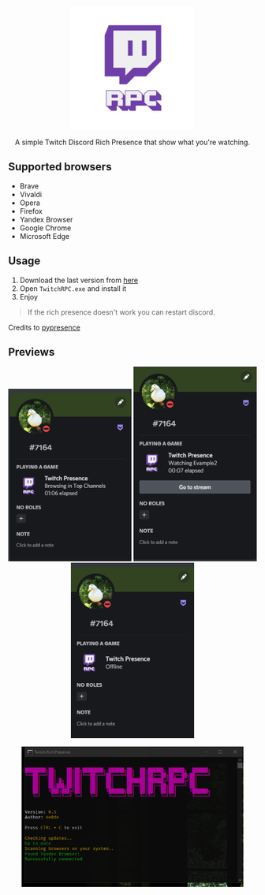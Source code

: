 
<p align="center">
<img src="https://github.com/manucabral/TwitchRPC/blob/main/assets/logo.png" width="250" title="example">
</p>

<p align="center">
   A simple Twitch Discord Rich Presence that show what you're watching.
</p>

## Supported browsers
- Brave
- Vivaldi
- Opera
- Firefox
- Yandex Browser
- Google Chrome
- Microsoft Edge

## Usage
1. Download the last version from [here](https://github.com/manucabral/TwitchPresence/releases)
3. Open `TwitchRPC.exe` and install it
4. Enjoy
> If the rich presence doesn't work you can restart discord.

Credits to [pypresence](https://github.com/qwertyquerty/pypresence)

## Previews

<p align="center"> 
<img src="https://github.com/manucabral/TwitchRPC/blob/main/assets/browsing.png" width="250" title="browsing">
<img src="https://github.com/manucabral/TwitchRPC/blob/main/assets/watching.png" width="250" title="watching">
<img src="https://github.com/manucabral/TwitchRPC/blob/main/assets/offline.png" width="250" title="offline">
</p>

<p align="center">
<img src="https://github.com/manucabral/TwitchRPC/blob/main/assets/program.png" width="450" title="program">
</p>
